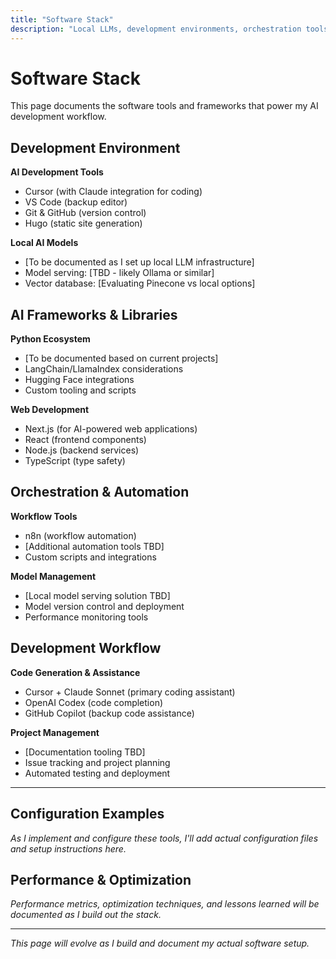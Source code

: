 ```yaml
---
title: "Software Stack"
description: "Local LLMs, development environments, orchestration tools, and AI frameworks"
---
```


# Software Stack

This page documents the software tools and frameworks that power my AI development workflow.

## Development Environment

**AI Development Tools**
- Cursor (with Claude integration for coding)
- VS Code (backup editor)
- Git & GitHub (version control)
- Hugo (static site generation)

**Local AI Models**
- [To be documented as I set up local LLM infrastructure]
- Model serving: [TBD - likely Ollama or similar]
- Vector database: [Evaluating Pinecone vs local options]

## AI Frameworks & Libraries

**Python Ecosystem**
- [To be documented based on current projects]
- LangChain/LlamaIndex considerations
- Hugging Face integrations
- Custom tooling and scripts

**Web Development**
- Next.js (for AI-powered web applications)
- React (frontend components)
- Node.js (backend services)
- TypeScript (type safety)

## Orchestration & Automation

**Workflow Tools**
- n8n (workflow automation)
- [Additional automation tools TBD]
- Custom scripts and integrations

**Model Management**
- [Local model serving solution TBD]
- Model version control and deployment
- Performance monitoring tools

## Development Workflow

**Code Generation & Assistance**
- Cursor + Claude Sonnet (primary coding assistant)
- OpenAI Codex (code completion)
- GitHub Copilot (backup code assistance)

**Project Management**
- [Documentation tooling TBD]
- Issue tracking and project planning
- Automated testing and deployment

---

## Configuration Examples

*As I implement and configure these tools, I'll add actual configuration files and setup instructions here.*

## Performance & Optimization

*Performance metrics, optimization techniques, and lessons learned will be documented as I build out the stack.*

---

*This page will evolve as I build and document my actual software setup.* 